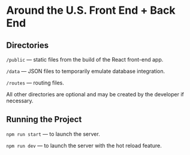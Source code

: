 # Around the U.S. Front End + Back End

## Directories

`/public` — static files from the build of the React front-end app.

`/data` — JSON files to temporarily emulate database integration.

`/routes` — routing files.

All other directories are optional and may be created by the developer if
necessary.

## Running the Project

`npm run start` — to launch the server.

`npm run dev` — to launch the server with the hot reload feature.
